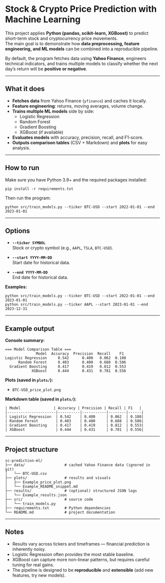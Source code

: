 # Stock & Crypto Price Prediction with Machine Learning  

This project applies **Python (pandas, scikit-learn, XGBoost)** to predict short-term stock and cryptocurrency price movements.  
The main goal is to demonstrate how **data preprocessing, feature engineering, and ML models** can be combined into a reproducible pipeline.  

By default, the program fetches data using **Yahoo Finance**, engineers technical indicators, and trains multiple models to classify whether the next day’s return will be **positive or negative**.  

---

## What it does  

- **Fetches data** from Yahoo Finance (`yfinance`) and caches it locally.  
- **Feature engineering**: returns, moving averages, volume change.  
- **Trains multiple ML models** side by side:  
  - Logistic Regression  
  - Random Forest  
  - Gradient Boosting  
  - XGBoost (if available)  
- **Evaluates models** with accuracy, precision, recall, and F1-score.  
- **Outputs comparison tables** (CSV + Markdown) and **plots** for easy analysis.  

---

## How to run  

Make sure you have Python 3.9+ and the required packages installed:  

    pip install -r requirements.txt

Then run the program:  

    python src/train_models.py --ticker BTC-USD --start 2022-01-01 --end 2023-01-01

---

## Options  

- **`--ticker SYMBOL`**  
  Stock or crypto symbol (e.g., `AAPL`, `TSLA`, `BTC-USD`).  

- **`--start YYYY-MM-DD`**  
  Start date for historical data.  

- **`--end YYYY-MM-DD`**  
  End date for historical data.  

**Examples:**  

    python src/train_models.py --ticker BTC-USD --start 2022-01-01 --end 2023-01-01  
    python src/train_models.py --ticker AAPL --start 2023-01-01 --end 2023-12-31

---

## Example output  

**Console summary:**  

    === Model Comparison Table ===
                  Model  Accuracy  Precision  Recall    F1
    Logistic Regression     0.542      0.400   0.062  0.108
          Random Forest     0.403      0.400   0.688  0.506
      Gradient Boosting     0.417      0.419   0.812  0.553
                XGBoost     0.444      0.431   0.781  0.556

**Plots (saved in `plots/`):**

- `BTC-USD_price_plot.png`  

**Markdown table (saved in `plots/`):**

    | Model               | Accuracy | Precision | Recall | F1   |
    |----------------------|----------|-----------|--------|------|
    | Logistic Regression  | 0.542    | 0.400     | 0.062  | 0.108|
    | Random Forest        | 0.403    | 0.400     | 0.688  | 0.506|
    | Gradient Boosting    | 0.417    | 0.419     | 0.812  | 0.553|
    | XGBoost              | 0.444    | 0.431     | 0.781  | 0.556|

---

## Project structure  

    sc-prediction-ml/
    ├── data/                  # cached Yahoo Finance data (ignored in git)
    │   └── BTC-USD.csv
    ├── plots/                 # results and visuals
    │   ├── Example_price_plot.png
    │   └── Example_README_snippet.md
    ├── results/               # (optional) structured JSON logs
    │   └── Example_results.json
    ├── src/                   # source code
    │   └── train_models.py
    ├── requirements.txt       # Python dependencies
    └── README.md              # project documentation

---

## Notes  

- Results vary across tickers and timeframes — financial prediction is inherently noisy.  
- Logistic Regression often provides the most stable baseline.  
- XGBoost can capture more non-linear patterns, but requires careful tuning for real gains.  
- The pipeline is designed to be **reproducible** and **extensible** (add new features, try new models).  
